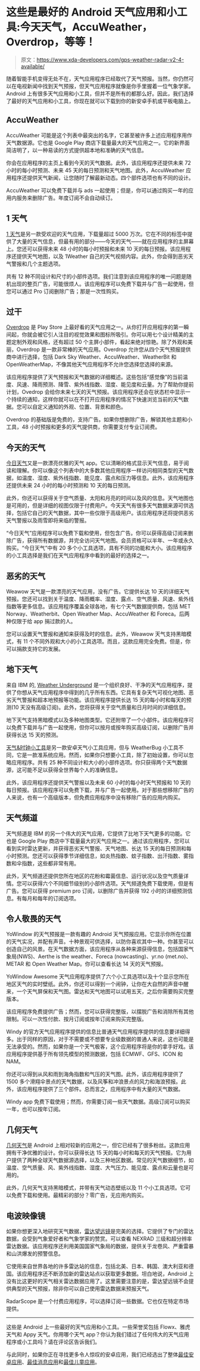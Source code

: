 # 这些是最好的 Android 天气应用和小工具:今天天气，AccuWeather，Overdrop，等等！

> 原文：<https://www.xda-developers.com/gps-weather-radar-v2-4-available/>

随着智能手机变得无处不在，天气应用程序已经取代了天气预报。当然，你仍然可以在电视新闻中找到天气预报，但天气应用程序就像是你手里握着一位气象学家。Android 上有很多天气应用和小工具，但并不是所有的都那么好。因此，我们选择了最好的天气应用和小工具，你现在就可以下载到你的新安卓手机或平板电脑上。

## AccuWeather

AccuWeather 可能是这个列表中最突出的名字，它甚至被许多上述应用程序用作天气数据源。它也是 Google Play 商店下载量最大的天气应用之一。它的新界面简洁明了，以一种易读的方式提供超本地和准确的天气信息。

你会在应用程序的主页上看到今天的天气数据。此外，该应用程序还提供未来 72 小时的每小时预测、未来 45 天的每日预测和天气地图。此外，AccuWeather 应用程序还提供天气新闻，让您随时了解最新动态。四个部件选项也有不同的设计。

AccuWeather 可以免费下载并与 ads 一起使用；但是，你可以通过购买一年的应用内服务来删除广告。年度订阅不会自动续订。

## 1 天气

[1 天气](https://play.google.com/store/apps/details?id=com.handmark.expressweather)是另一款受欢迎的天气应用，下载量超过 5000 万次。它在不同的标签中提供了大量的天气信息，但最有用的部分——今天的天气——就在应用程序的主屏幕上。您还可以获得未来 48 小时的每小时预报和未来 10 天的每日预报。该应用程序还提供天气地图，以及 1Weather 自己的天气视频内容。此外，你会得到恶劣天气警报和几个主题选项。

共有 12 种不同设计和尺寸的小部件选项。我们注意到该应用程序的唯一问题是随机出现的整页广告，可能很烦人。该应用程序可以免费下载并与广告一起使用，但您可以通过 Pro 订阅删除广告；那是一次性购买。

## 过干

[Overdrop](https://play.google.com/store/apps/details?id=widget.dd.com.overdrop.free) 是 Play Store 上最好看的天气应用之一。从你打开应用程序的第一瞬间起，你就会被它引人注目的视觉效果和图标所吸引。你可以用七个设计精美的主题定制外观和风格，还有超过 50 个主屏小部件，看起来绝对惊艳。除了外观和美丽，Overdrop 是一款非常棒的天气应用。Overdrop 允许您从四个天气预报提供商中进行选择，包括 Dark Sky Weather、AccuWeather、WeatherBit 和 OpenWeatherMap，不像其他天气应用程序不允许您选择您选择的来源。

该应用程序提供了天气预报和天气数据的详细概述。这些包括“感觉像”的当前温度、风速、降雨预测、降雪、紫外线指数、湿度、能见度和云量。为了帮助你提前计划，Ovedrop 会给你未来七天的天气预报。该应用程序还会在状态栏中显示一个持续的通知，这样你就可以在不打开应用程序的情况下快速浏览当前的天气数据。您可以自定义通知的外观、位置、背景和颜色。

Overdrop 的基础版是免费的，支持广告。如果你想删除广告，解锁其他主题和小工具，48 小时预报和更多的天气提供商，你需要支付专业订阅费。

## 今天的天气

[今日天气](https://play.google.com/store/apps/details?id=mobi.lockdown.weather)又是一款漂亮优雅的天气 app。它以清晰的格式显示天气信息，易于阅读和理解。你可以像这个列表中的大多数其他应用程序一样访问相同类型的天气数据，如温度、湿度、紫外线指数、能见度、露点和压力等信息。此外，该应用程序还提供未来 24 小时的每小时预测和 10 天的每日预测。

此外，你还可以获得关于空气质量、太阳和月亮的时间以及风的信息。天气地图也是可用的，但是详细的视图仅限于付费用户。今天天气有很多天气数据来源可供选择，包括它自己的天气数据，其中一些仅限于高级用户。该应用程序还将提供恶劣天气警报以及雨雪即将来临的警报。

“今日天气”应用程序可以免费下载和使用，但包含广告。你可以获得高级订阅来删除广告，获得所有数据源，并完全访问天气地图。会员资格可以半年、一年或永久购买。“今日天气”中有 20 多个小工具选项，具有不同的功能和大小。该应用程序的小工具选择是我们在天气应用程序中看到的最好的选择之一。

## 恶劣的天气

Weawow 天气是一款漂亮的天气应用，没有广告。它提供长达 10 天的详细天气预报。您还可以找到关于温度、降雨概率、湿度、露点、空气质量、风速、紫外线指数等更多信息。该应用程序覆盖全球各地，有七个天气数据提供商，包括 MET Norway、Weatherbit、Open Weather Map、AccuWeather 和 Foreca。后两种仅限于给 app 捐过款的人。

您可以设置天气警报和通知来获得及时的信息。此外，Weawow 天气支持黑暗模式，有 11 个不同外观和大小的小工具选项。而且，这款应用完全免费。但是，你可以捐款支持它的发展。

## 地下天气

来自 IBM 的, [Weather Underground](https://play.google.com/store/apps/details?id=com.wunderground.android.weather) 是一个组织良好、干净的天气应用程序，提供了你想从天气应用程序中得到的几乎所有东西。它具有复杂天气可视化地图、恶劣天气警报和超本地预报等功能。该应用程序提供长达 15 天的每小时和每天的预测(10 天没有高级订阅)。此外，您将获得关于空气质量和日月时间的详细信息。

地下天气支持黑暗模式以及多种地图类型。它还附带了一个小部件。该应用程序可以免费下载并与广告一起使用，但你可以按月或按年购买高级订阅，以删除广告并获得长达 15 天的预测。

[天气&时钟小工具](https://play.google.com/store/apps/details?id=com.devexpert.weather)是另一款安卓天气小工具应用，但与 WeatherBug 小工具不同，它是一款准系统应用。然而，如果你只想要小工具，除了初始设置，你可以忽略应用程序。共有 25 种不同设计和大小的小部件选项。你只获得两个天气数据源，这可能不足以获得全世界每个人的准确信息。

此外，该应用程序还提供天气警报以及未来 60 小时的每小时天气预报和 10 天的每日预报。该应用程序可以免费下载，并与广告一起使用。对于那些想移除广告的人来说，也有一个高级版本，但免费应用程序中没有移除广告的应用内购买。

## 天气频道

天气频道是 IBM 的另一个伟大的天气应用，它提供了比地下天气更多的功能。它也是 Google Play 商店中下载量最大的天气应用之一。通过该应用程序，您可以看到实时雷达更新，并获得恶劣天气警报、天气地图、长达 15 天的每日预测和每小时预测。您还可以获得季节详细信息，如炎热指数、蚊子指数、出汗指数、雾指数和伞指数，这些都非常有用。

此外，天气频道还提供您所在地区的花粉和霉菌信息、运行状况以及空气质量详情。您可以获得六个不同细节级别的小部件选项。天气频道免费下载使用，但是有广告。您可以获得 premium pro 订阅，以删除广告并获得 192 小时的详细预测信息。有每月和每年的订阅选项。

## 令人敬畏的天气

YoWindow 的天气预报是一款有趣的 Android 天气预报应用。它显示你所在位置的天气实况，并配有声音。十种景观可供选择，以防你喜欢其中一种。你甚至可以创造自己的风景。在天气数据方面，该应用程序从各种来源获得信息，包括国家气象局(NWS)、Aerthe is the weather、Foreca (nowcasting)、yr.no (met.no)、METAR 和 Open Weather Map。你可以查看长达 14 天的天气预报。

YoWindow Awesome 天气应用程序提供了六个小工具选项以及十个显示您所在地区天气的实时壁纸。此外，你还可以得到一个闹钟，让你在大自然的声音中醒来，一个天气屏保和天气图。雷达和天气地图可以试用五天，之后你需要购买完整版本。

该应用程序免费提供广告；然而，您可以获得完整版，以摆脱广告和消除所有其他限制。可以一次性付款、按月订阅或按年订阅来购买完整版。

Windy 的官方天气应用程序提供的信息比普通天气应用程序提供的信息要详细得多。出于同样的原因，对于不需要或不想要专业级数据的普通人来说，这也可能是无法承受的。然而，如果你是一个天气极客，这个应用程序将是你的拿手好戏。该应用程序提供基于所有领先模型的预测数据，包括 ECMWF、GFS、ICON 和 NAM。

你还可以得到从风和雨到海角指数和气压的天气图。此外，该应用程序提供了 1500 多个滑翔伞景点的天气数据，以及风筝和冲浪景点的风力和海浪预报。此外，该应用程序提供了三个部件。总而言之，应用程序中有大量的天气数据。

Windy app 免费下载使用；然而，你需要订阅一些天气数据。高级订阅可以购买一年，也可以按年订阅。

## 几何天气

[几何天气](https://play.google.com/store/apps/details?id=wangdaye.com.geometricweather)是 Android 上相对较新的应用之一，但它已经有了很多粉丝。这款应用拥有干净优雅的设计。你可以获得长达 15 天的每小时和每天的天气预报。它为用户提供了两种全球天气数据源选择，以及三种地区数据。常见的天气数据细节，如温度、空气质量、风、紫外线指数、湿度、大气压力、能见度、露点和云量也是可用的。

此外，几何天气支持黑暗模式，并带有天气动态壁纸以及 11 个小工具选项。它可以免费下载和使用。最精彩的部分？零广告，无应用内购买。

## 电波映像镜

如果你想更深入地研究天气数据，[雷达望远镜](https://play.google.com/store/apps/details?id=com.basevelocity.radarscope)是完美的选择。它提供了专门的雷达数据，会受到气象爱好者和气象学家的赞赏。可以查看 NEXRAD 三级和超分辨率雷达数据。该应用程序还利用美国国家气象局的数据，提供关于龙卷风、严重雷暴和山洪爆发的预警信息。

它使用来自世界各地的许多雷达站的信息，包括北美、日本、韩国、澳大利亚和德国。该应用程序还不断添加新的雷达站点以获取更多数据。坦白地说，Android 上没有比这更好的天气相关雷达数据应用了。这里需要注意的是，雷达望远镜不会提供典型的天气预报，除非你可以自己使用雷达数据来预报天气。

RadarScope 是一个付费应用程序，可以选择订阅一些数据。它也仅在特定市场提供。

* * *

这些是 Android 上一些最好的天气应用和小工具。一些荣誉奖包括 Flowx、雅虎天气和 Appy 天气。你用哪个天气 app？你认为我们错过了任何伟大的天气应用程序或小工具吗？请在评论区告诉我们。

与此同时，如果你正在寻找更多令人惊叹的安卓应用，我们已经选出了整体[最佳安卓应用](https://www.xda-developers.com/best-android-apps/)、[最佳消息应用](https://www.xda-developers.com/best-text-messaging-apps-android/)和[最佳儿童应用](https://www.xda-developers.com/android-apps-for-kids/)。